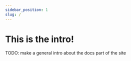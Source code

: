 ```yaml
---
sidebar_position: 1
slug: /
---
```

# This is the intro!
TODO: make a general intro about the docs part of the site